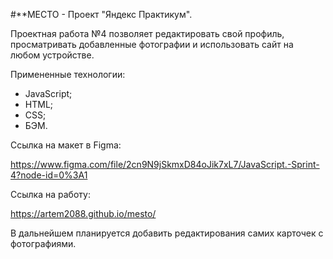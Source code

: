 #\*\*МЕСТО - Проект "Яндекс Практикум".

Проектная работа №4 позволяет редактировать свой профиль, просматривать добавленные фотографии и использовать сайт на любом устройстве.

Примененные технологии:

- JavaScript;
- HTML;
- CSS;
- БЭМ.

Ссылка на макет в Figma:

https://www.figma.com/file/2cn9N9jSkmxD84oJik7xL7/JavaScript.-Sprint-4?node-id=0%3A1

Ссылка на работу:

https://artem2088.github.io/mesto/

В дальнейшем планируется добавить редактирования самих карточек с фотографиями.
